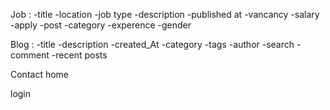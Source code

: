 Job : 
    -title
    -location
    -job type
    -description 
    -published at 
    -vancancy
    -salary
    -apply
    -post
    -category
    -experence
    -gender

Blog :
    -title
    -description 
    -created_At
    -category
    -tags 
    -author 
    -search 
    -comment
    -recent posts

Contact
home

login